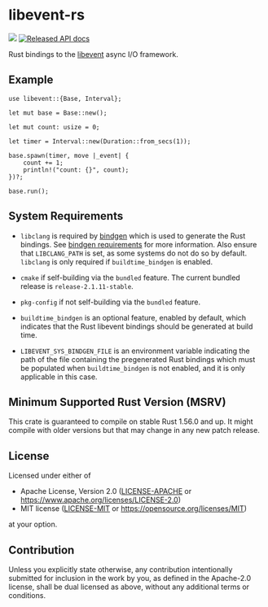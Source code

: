 # libevent-rs
[![](https://meritbadge.herokuapp.com/libevent)](https://crates.io/crates/libevent)
[![Released API docs](https://docs.rs/libevent/badge.svg)](https://docs.rs/libevent)

Rust bindings to the [libevent] async I/O framework.

## Example

```rust,no_run
use libevent::{Base, Interval};

let mut base = Base::new();

let mut count: usize = 0;

let timer = Interval::new(Duration::from_secs(1));

base.spawn(timer, move |_event| {
    count += 1;
    println!("count: {}", count);
})?;

base.run();
```

## System Requirements

* `libclang` is required by [bindgen] which is used to generate the Rust
  bindings. See [bindgen requirements] for more information. Also ensure that
  `LIBCLANG_PATH` is set, as some systems do not do so by default. `libclang`
  is only required if `buildtime_bindgen` is enabled.

* `cmake` if self-building via the `bundled` feature. The current bundled
  release is `release-2.1.11-stable`.

* `pkg-config` if not self-building via the `bundled` feature.

* `buildtime_bindgen` is an optional feature, enabled by default, which
  indicates that the Rust libevent bindings should be generated at build time.

* `LIBEVENT_SYS_BINDGEN_FILE` is an environment variable indicating the path of
  the file containing the pregenerated Rust bindings which must be populated
  when `buildtime_bindgen` is not enabled, and it is only applicable in this
  case.

## Minimum Supported Rust Version (MSRV)

This crate is guaranteed to compile on stable Rust 1.56.0 and up. It might compile
with older versions but that may change in any new patch release.

## License

Licensed under either of

- Apache License, Version 2.0 ([LICENSE-APACHE](LICENSE-APACHE) or
  https://www.apache.org/licenses/LICENSE-2.0)
- MIT license ([LICENSE-MIT](LICENSE-MIT) or https://opensource.org/licenses/MIT)

at your option.

## Contribution

Unless you explicitly state otherwise, any contribution intentionally submitted
for inclusion in the work by you, as defined in the Apache-2.0 license, shall be
dual licensed as above, without any additional terms or conditions.

[libevent]: https://libevent.org/
[hacking]: https://github.com/jmagnuson/libevent-rs/tree/hacking
[bindgen]: https://crates.io/crates/bindgen
[bindgen requirements]: https://rust-lang.github.io/rust-bindgen/requirements.html
